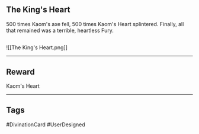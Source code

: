 ## The King's Heart
500 times Kaom's axe fell, 500 times Kaom's Heart splintered. Finally, all that remained was a terrible, heartless Fury.
## 
![[The King's Heart.png]]

---
## Reward
Kaom's Heart

---
## Tags
#DivinationCard
#UserDesigned 